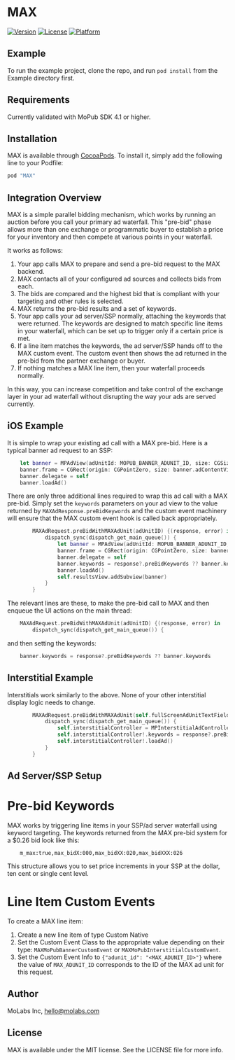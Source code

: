 # MAX

[![Version](https://img.shields.io/cocoapods/v/MAX.svg?style=flat)](http://cocoapods.org/pods/MAX)
[![License](https://img.shields.io/cocoapods/l/MAX.svg?style=flat)](http://cocoapods.org/pods/MAX)
[![Platform](https://img.shields.io/cocoapods/p/MAX.svg?style=flat)](http://cocoapods.org/pods/MAX)

## Example

To run the example project, clone the repo, and run `pod install` from the Example directory first.

## Requirements

Currently validated with MoPub SDK 4.1 or higher.

## Installation

MAX is available through [CocoaPods](http://cocoapods.org). To install
it, simply add the following line to your Podfile:

```ruby
pod "MAX"
```

## Integration Overview

MAX is a simple parallel bidding mechanism, which works by running an auction before you call your
primary ad waterfall. This "pre-bid" phase allows more than one exchange or programmatic buyer to 
establish a price for your inventory and then compete at various points in your waterfall.

It works as follows:

1. Your app calls MAX to prepare and send a pre-bid request to the MAX backend.
2. MAX contacts all of your configured ad sources and collects bids from each.
3. The bids are compared and the highest bid that is compliant with your targeting and other
rules is selected.
4. MAX returns the pre-bid results and a set of keywords.
5. Your app calls your ad server/SSP normally, attaching the keywords that were returned. The keywords are designed to match specific line items in your waterfall, which can be set up to trigger only if a certain price is met.
6. If a line item matches the keywords, the ad server/SSP hands off to the MAX custom event. The custom event then shows the ad returned in the pre-bid from the partner exchange or buyer.
7. If nothing matches a MAX line item, then your waterfall proceeds normally.

In this way, you can increase competition and take control of the exchange layer in your ad waterfall without disrupting
the way your ads are served currently.

## iOS Example

It is simple to wrap your existing ad call with a MAX pre-bid. Here is a typical banner ad request to an SSP:

```swift
    let banner = MPAdView(adUnitId: MOPUB_BANNER_ADUNIT_ID, size: CGSizeMake(320, 50))
    banner.frame = CGRect(origin: CGPointZero, size: banner.adContentViewSize())
    banner.delegate = self
    banner.loadAd()
```

There are only three additional lines required to wrap this ad call with a MAX pre-bid. Simply set the `keywords`
parameters on your ad view to the value returned by `MAXAdResponse.preBidKeywords` and the custom event machinery
will ensure that the MAX custom event hook is called back appropriately.

```swift
        MAXAdRequest.preBidWithMAXAdUnit(adUnitID) {(response, error) in
            dispatch_sync(dispatch_get_main_queue()) {
                let banner = MPAdView(adUnitId: MOPUB_BANNER_ADUNIT_ID, size: CGSizeMake(320, 50))
                banner.frame = CGRect(origin: CGPointZero, size: banner.adContentViewSize())
                banner.delegate = self
                banner.keywords = response?.preBidKeywords ?? banner.keywords
                banner.loadAd()
                self.resultsView.addSubview(banner)
            }
        }
```

The relevant lines are these, to make the pre-bid call to MAX and then enqueue the UI actions on the main thread:

```swift
    MAXAdRequest.preBidWithMAXAdUnit(adUnitID) {(response, error) in
        dispatch_sync(dispatch_get_main_queue()) {
```

and then setting the keywords:

```swift
    banner.keywords = response?.preBidKeywords ?? banner.keywords
```

## Interstitial Example

Interstitials work similarly to the above. None of your other interstitial display logic needs to change.

```swift
        MAXAdRequest.preBidWithMAXAdUnit(self.fullScreenAdUnitTextField.text!) {(response, error) in
            dispatch_sync(dispatch_get_main_queue()) {
                self.interstitialController = MPInterstitialAdController(forAdUnitId: MOPUB_FULLSCREEN_ADUNIT_ID)
                self.interstitialController!.keywords = response?.preBidKeywords ?? self.interstitialController!.keywords
                self.interstitialController!.loadAd()
            }
        }
```

## Ad Server/SSP Setup

# Pre-bid Keywords 

MAX works by triggering line items in your SSP/ad server waterfall using keyword targeting. The keywords returned from
the MAX pre-bid system for a $0.26 bid look like this:

```
	m_max:true,max_bidX:000,max_bidXX:020,max_bidXXX:026
```

This structure allows you to set price increments in your SSP at the dollar, ten cent or single cent level. 

# Line Item Custom Events

To create a MAX line item:

1. Create a new line item of type Custom Native 
2. Set the Custom Event Class to the appropriate value depending on their type: `MAXMoPubBannerCustomEvent` or `MAXMoPubInterstitialCustomEvent`.
3. Set the Custom Event Info to `{"adunit_id": "<MAX_ADUNIT_ID>"}` where the value of `MAX_ADUNIT_ID` corresponds to the ID of the MAX ad unit for this request.

## Author

MoLabs Inc, hello@molabs.com

## License

MAX is available under the MIT license. See the LICENSE file for more info.
